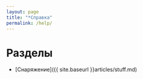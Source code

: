```yaml
---
layout: page
title: "*Справка"
permalink: /help/
---
```


# Разделы

* [Снаряжение]({{ site.baseurl }}articles/stuff.md)

